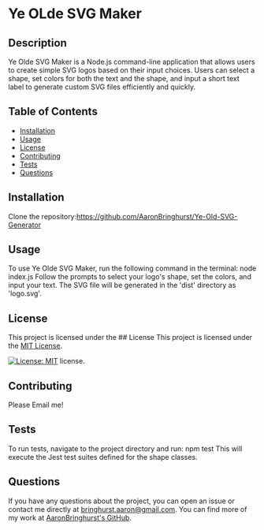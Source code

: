 # Ye OLde SVG Maker

## Description
Ye Olde SVG Maker is a Node.js command-line application that allows users to create simple SVG logos based on their input choices. Users can select a shape, set colors for both the text and the shape, and input a short text label to generate custom SVG files efficiently and quickly.

## Table of Contents
- [Installation](#installation)
- [Usage](#usage)
- [License](#license)
- [Contributing](#contributing)
- [Tests](#tests)
- [Questions](#questions)

## Installation
Clone the repository:https://github.com/AaronBringhurst/Ye-Old-SVG-Generator

## Usage
To use Ye Olde SVG Maker, run the following command in the terminal: node index.js Follow the prompts to select your logo's shape, set the colors, and input your text. The SVG file will be generated in the 'dist' directory as 'logo.svg'.

## License
This project is licensed under the ## License
This project is licensed under the [MIT License](https://opensource.org/licenses/MIT).

[![License: MIT](https://img.shields.io/badge/License-MIT-yellow.svg)](https://opensource.org/licenses/MIT) license.

## Contributing
Please Email me!

## Tests
To run tests, navigate to the project directory and run: npm test This will execute the Jest test suites defined for the shape classes.

## Questions
If you have any questions about the project, you can open an issue or contact me directly at [bringhurst.aaron@gmail.com](mailto:bringhurst.aaron@gmail.com). You can find more of my work at [AaronBringhurst's GitHub](https://github.com/AaronBringhurst).
